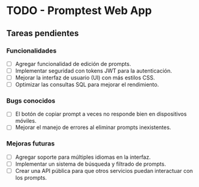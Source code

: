 # TODO - Promptest Web App

## Tareas pendientes

### Funcionalidades
- [ ] Agregar funcionalidad de edición de prompts.
- [ ] Implementar seguridad con tokens JWT para la autenticación.
- [ ] Mejorar la interfaz de usuario (UI) con más estilos CSS.
- [ ] Optimizar las consultas SQL para mejorar el rendimiento.

### Bugs conocidos
- [ ] El botón de copiar prompt a veces no responde bien en dispositivos móviles.
- [ ] Mejorar el manejo de errores al eliminar prompts inexistentes.

### Mejoras futuras
- [ ] Agregar soporte para múltiples idiomas en la interfaz.
- [ ] Implementar un sistema de búsqueda y filtrado de prompts.
- [ ] Crear una API pública para que otros servicios puedan interactuar con los prompts.
